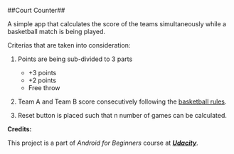 ##Court Counter##

A simple app that calculates the score of the teams simultaneously while a basketball match is being played.

Criterias that are taken into consideration:
1. Points are being sub-divided to 3 parts
	- +3 points
    - +2 points
    - Free throw
2. Team A and Team B score consecutively following the [basketball rules](https://en.wikipedia.org/wiki/Rules_of_basketball).

3. Reset button is placed such that n number of games can be calculated.


**Credits:**

This project is a part of *Android for Beginners* course at _**[Udacity](udacity.com)**_.
